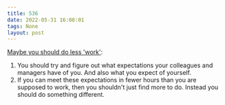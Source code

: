 ```yaml
---
title: 536
date: 2022-05-31 16:08:01
tags: None
layout: post
---
```


[Maybe you should do less 'work'](https://www.johnwhiles.com/posts/work.html):

1. You should try and figure out what expectations your colleagues and managers have of you. And also what you expect of yourself.
2. If you can meet these expectations in fewer hours than you are supposed to work, then you shouldn't just find more to do. Instead you should do something different.
